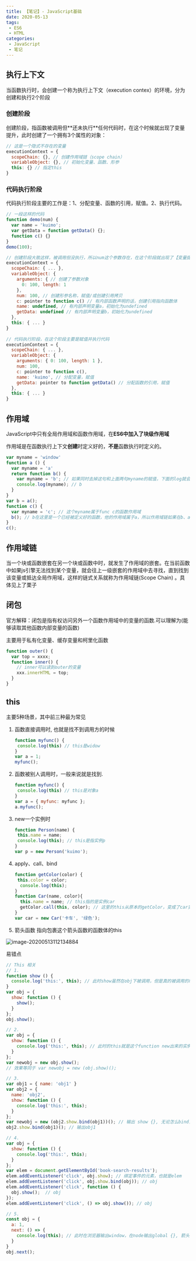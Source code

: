 ```yaml
---
title: 【笔记】- JavaScript基础
date: 2020-05-13
tags:
 - ES6
 - HTML
categories:
 - JavaScript
 - 笔记
---
```


## 执⾏上下⽂

当函数执⾏时，会创建⼀个称为执⾏上下⽂（execution contex）的环境，分为创建和执⾏2个阶段

<!-- more -->

### 创建阶段

创建阶段，指函数被调⽤但**还未执⾏**任何代码时，在这个时候就出现了变量提升，此时创建了⼀个拥有3个属性的对象：

```javascript
// 这是一个隐式不存在的变量
executionContext = { 
  scopeChain: {}, // 创建作⽤域链（scope chain） 
  variableObject: {}, // 初始化变量、函数、形参 
  this: {} // 指定this 
}
```

### 代码执⾏阶段

代码执⾏阶段主要的⼯作是：1、分配变量、函数的引⽤，赋值。2、执⾏代码。

```javascript
// ⼀段这样的代码 
function demo(num) { 
  var name = 'kuimo'; 
  var getData = function getData() {}; 
  function c() {} 
}
demo(100);

// 创建阶段⼤致这样，被调用但没执行，所以num这个参数存在，在这个阶段就出现了【变量提升(Hoisting)】 
executionContext = { 
  scopeChain: { ... }, 
  variableObject: {
    arguments: { // 创建了参数对象 
      0: 100, length: 1 
    },
    num: 100, // 创建形参名称，赋值/或创建引⽤拷⻉ 
    c: pointer to function c() // 有内部函数声明的话，创建引⽤指向函数体 
    name: undefined, // 有内部声明变量a，初始化为undefined 
    getData: undefined // 有内部声明变量b，初始化为undefined 
  },
  this: { ... } 
}
  
// 代码执⾏阶段，在这个阶段主要是赋值并执⾏代码 
executionContext = { 
  scopeChain: { ... }, 
  variableObject: { 
    arguments: { 0: 100, length: 1 },
    num: 100, 
    c: pointer to function c(),
    name: 'kuimo', // 分配变量，赋值 
    getData: pointer to function getData() // 分配函数的引⽤，赋值 
  },
  this: { ... } 
}
```

## 作用域

JavaScript中只有全局作用域和函数作用域，在**ES6中加入了块级作用域**

作⽤域是在函数执⾏上下⽂**创建**时定义好的，**不是**函数执⾏时定义的。

```javascript
var myname = 'window'
function a () { 
  var myname = 'a'
  return function b() { 
    var myname = 'b'; // 如果同时去掉这句和上面两句myname的赋值，下面的log就会报错
    console.log(myname); // b 
  } 
}
var b = a(); 
function c() { 
  var myname = 'c'; // 这个myname属于func c的函数作用域
  b(); // b在这里是一个已经被定义好的函数，他的作用域属于a，所以作用域链如果在b、a和window都找不到myname的定义那么就会报错
}
c(); 
```

## 作⽤域链

当⼀个块或函数嵌套在另⼀个块或函数中时，就发⽣了作⽤域的嵌套。在当前函数中如果js引擎⽆法找到某个变量，就会往上⼀级嵌套的作⽤域中去寻找，直到找到该变量或抵达全局作⽤域，这样的链式关系就称为作⽤域链(Scope Chain) 。具体见上了栗子

## 闭包

官方解释：闭包是指有权访问另外⼀个函数作⽤域中的变量的函数.可以理解为(能够读取其他函数内部变量的函数) 

主要用于私有化变量、缓存变量和柯里化函数

```javascript
function outer() { 
  var top = xxxx; 
  function inner() {
    // inner可以读到outer的变量
    xxx.innerHTML = top; 
  } 
}
```

## this

主要5种场景，其中前三种最为常见

1. 函数直接调⽤时, 也就是找不到调用方的时候

   ```javascript
   function myfunc() { 
   	console.log(this) // this是widow 
   }
   var a = 1; 
   myfunc();
   ```

2. 函数被别⼈调⽤时，一般来说就是找到.

   ```javascript
   function myfunc() { 
   	console.log(this) // this是对象a 
   }
   var a = { myfunc: myfunc };
   a.myfunc();
   ```

3. new⼀个实例时

   ```javascript
   function Person(name) { 
   	this.name = name; 
   	console.log(this); // this是指实例p 
   }
   var p = new Person('kuimo');
   ```

4. apply、call、bind

   ```javascript
   function getColor(color) { 
   	this.color = color; 
     console.log(this); 
   }
   function Car(name, color){ 
     this.name = name; // this指的是实例car 
     getColor.call(this, color); // 这⾥的this从原本的getColor，变成了car实例
   }
   var car = new Car('卡⻋', '绿⾊');
   ```

5. 箭头函数 指向包裹这个箭头函数的函数体的this

![image-20200513112134884](https://kuimo-markdown-pic.oss-cn-hangzhou.aliyuncs.com/image-20200513112134884.png)

易错点

```javascript
// This 相关
// 1.
function show () { 
  console.log('this:', this); // 此时show虽然在obj下被调用，但是真的被调用的时候
}
var obj = {
  show: function () { 
    show(); 
  } 
};
obj.show();

// 2.
var obj = { 
  show: function () { 
    console.log('this:', this); // 此时的this就是这个function new出来的实例
  } 
};
var newobj = new obj.show();
// 效果等同于 var newobj = new (obj.show)();

// 3.
var obj1 = { name: 'obj1' }
var obj2 = { 
  name: 'obj2',
  show: function () { 
    console.log('this:', this); 
  } 
};
var newobj = new (obj2.show.bind(obj1))(); // 输出 show {}, 无论怎么bind，new的时候的this还是指向本体实例
obj2.show.bind(obj1)(); // 输出obj1

// 4.
var obj = { 
  show: function () { 
    console.log('this:', this); 
  } 
};
var elem = document.getElementById('book-search-results'); 
elem.addEventListener('click', obj.show); // 绑定事件的元素，也就是elem
elem.addEventListener('click', obj.show.bind(obj)); // obj
elem.addEventListener('click', function () { 
  obj.show();  // obj
});
elem.addEventListener('click', () => obj.show()); // obj

// 5.
const obj = {
  a: 1,
  next: () => {
    console.log(this); // 此时在浏览器输出window，在node输出global {}, 箭头函数的this找的是它上一层的函数，注意是函数， 如果是对象包着它，那么它就会继续向上找函数，直到找到顶层
  }
}
obj.next();
```

